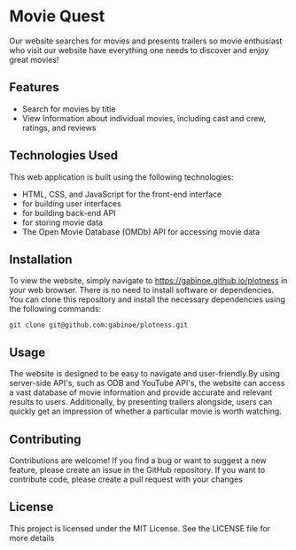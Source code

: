 # Movie Quest
Our website searches for movies and presents trailers so movie enthusiast who visit our website have everything one  needs to discover and enjoy great movies! 

## Features
- Search for movies by title
- View Information about individual movies, including cast and crew, ratings, and reviews

## Technologies Used
This web application is built using the following technologies:
- HTML, CSS, and JavaScript for the front-end interface
- for building user interfaces
- for building back-end API
- for storing movie data 
- The Open Movie Database (OMDb) API for accessing movie data

## Installation
To view the website, simply navigate to  https://gabinoe.github.io/plotness in your web browser. There is no need to install software or dependencies.
You can clone this repository and install the necessary dependencies using the following commands:

`git clone git@github.com:gabinoe/plotness.git`

## Usage
The website is designed to be easy to navigate and user-friendly.By using server-side API's, such as ODB and YouTube API's, the website can access a vast database of movie information and provide accurate and relevant results to users. Additionally, by presenting trailers alongside, users can quickly get an impression of whether a particular movie is worth watching.

## Contributing
Contributions are welcome! If you find a bug or want to suggest a new feature, please create an issue in the GitHub repository. If you want to contribute code, please create a pull request with your changes

## License
This project is licensed under the MIT License. See the LICENSE file for more details
